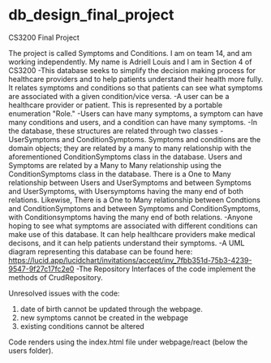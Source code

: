 # db_design_final_project
CS3200 Final Project

The project is called Symptoms and Conditions. I am on team 14, and am working independently. My name is Adriell Louis and I am in Section 4 of CS3200
 -This database seeks to simplify the decision making process for healthcare providers and to help patients understand their health more fully. It relates 
 symptoms and conditions so that patients can see what symptoms are associated with a given condition/vice versa.
  -A user can be a healthcare provider or patient. This is represented by a portable enumeration "Role." 
  -Users can have many symptoms, a symptom can have many conditions and users, and a condition can have many symptoms. 
  -In the database, these structures are related through two classes - UserSymptoms and ConditionSymptoms. Symptoms and conditions are the domain objects; they are related by a many to many relationship with the aforementioned ConditionSymptoms class in the database. Users and Symptoms are related by a Many to Many relationship using the ConditionSymptoms class in the database. There is a One to Many relationship between Users and UserSymptoms and between Symptoms and UserSymptoms, with Usersymptoms having the many end of both relations. Likewise, There is a One to Many relationship between Condtions and ConditionSymptoms and between Symptoms and ConditionSymptoms, with Conditionsymptoms having the many end of both relations.
  -Anyone hoping to see what symptoms are associated with different conditions can make use of this database. It can help healthcare providers make medical decisons, and it can help patients understand their symptoms. 
  -A UML diagram representing this database can be found here: https://lucid.app/lucidchart/invitations/accept/inv_7fbb351d-75b3-4239-9547-9f27c17fc2e0
  -The Repository Interfaces of the code implement the methods of CrudRepository.
  
  
  Unresolved issues with the code: 
  1) date of birth cannot be updated through the webpage. 
  2) new symptoms cannot be created in the webpage
  3) existing conditions cannot be altered

Code renders using the index.html file under webpage/react (below the users folder).
